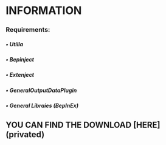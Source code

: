 <h1>INFORMATION</h1>

<h3>Requirements:</h3>
<h5>• Utilla</h5>
<h5>• Bepinject</h5>
<h5>• Extenject</h5>
<h5>• GeneralOutputDataPlugin</h5>
<h5>• General Libraies (BepInEx)</h5>



<h2>YOU CAN FIND THE DOWNLOAD [HERE](privated)</h2>
